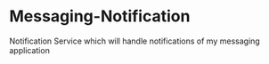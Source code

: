 # Messaging-Notification
Notification Service which will handle notifications of my messaging application
